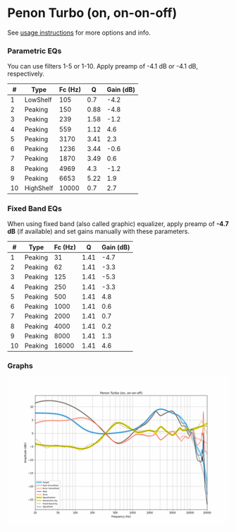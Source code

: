 # Penon Turbo (on, on-on-off)
See [usage instructions](https://github.com/jaakkopasanen/AutoEq#usage) for more options and info.

### Parametric EQs
You can use filters 1-5 or 1-10. Apply preamp of -4.1 dB or -4.1 dB, respectively.

|   # | Type      |   Fc (Hz) |    Q |   Gain (dB) |
|-----|-----------|-----------|------|-------------|
|   1 | LowShelf  |       105 | 0.7  |        -4.2 |
|   2 | Peaking   |       150 | 0.88 |        -4.8 |
|   3 | Peaking   |       239 | 1.58 |        -1.2 |
|   4 | Peaking   |       559 | 1.12 |         4.6 |
|   5 | Peaking   |      3170 | 3.41 |         2.3 |
|   6 | Peaking   |      1236 | 3.44 |        -0.6 |
|   7 | Peaking   |      1870 | 3.49 |         0.6 |
|   8 | Peaking   |      4969 | 4.3  |        -1.2 |
|   9 | Peaking   |      6653 | 5.22 |         1.9 |
|  10 | HighShelf |     10000 | 0.7  |         2.7 |

### Fixed Band EQs
When using fixed band (also called graphic) equalizer, apply preamp of **-4.7 dB** (if available) and set gains manually with these parameters.

|   # | Type    |   Fc (Hz) |    Q |   Gain (dB) |
|-----|---------|-----------|------|-------------|
|   1 | Peaking |        31 | 1.41 |        -4.7 |
|   2 | Peaking |        62 | 1.41 |        -3.3 |
|   3 | Peaking |       125 | 1.41 |        -5.3 |
|   4 | Peaking |       250 | 1.41 |        -3.3 |
|   5 | Peaking |       500 | 1.41 |         4.8 |
|   6 | Peaking |      1000 | 1.41 |         0.6 |
|   7 | Peaking |      2000 | 1.41 |         0.7 |
|   8 | Peaking |      4000 | 1.41 |         0.2 |
|   9 | Peaking |      8000 | 1.41 |         1.3 |
|  10 | Peaking |     16000 | 1.41 |         4.6 |

### Graphs
![](./Penon%20Turbo%20(on,%20on-on-off).png)
